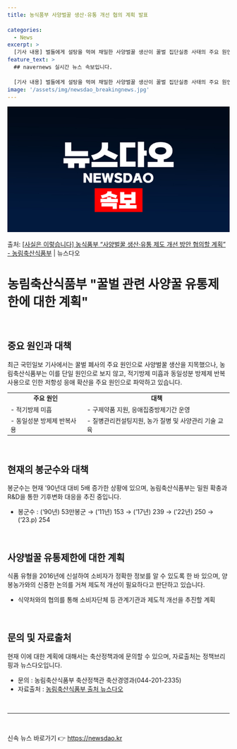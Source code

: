 ```yaml
---
title: 농식품부 사양벌꿀 생산·유통 개선 협의 계획 발표

categories:
  - News
excerpt: >
  [기사 내용] 벌들에게 설탕을 먹여 채밀한 사양벌꿀 생산이 꿀벌 집단실종 사태의 주요 원인으로 지목됐고, 식…
feature_text: >
  ## navernews 실시간 뉴스 속보입니다.

  [기사 내용] 벌들에게 설탕을 먹여 채밀한 사양벌꿀 생산이 꿀벌 집단실종 사태의 주요 원인으로 지목됐고, 식…
image: '/assets/img/newsdao_breakingnews.jpg'
---
```


![뉴스다오 속보](/assets/img/newsdao_breakingnews.jpg)

<p>출처: <a href="https://newsdao.kr/3711" rel="dofollow">[사실은 이렇습니다] 농식품부 “사양벌꿀 생산·유통 제도 개선 방안 협의할 계획” - 농림축산식품부</a> | 뉴스다오</p>

<h1>농림축산식품부 "꿀벌 관련 사양꿀 유통제한에 대한 계획"</h1>
<p data-ke-size="size16">&nbsp;</p>
<h2 data-ke-size="size26">중요 원인과 대책</h2>
<p data-ke-size="size16">최근 국민일보 기사에서는 꿀벌 폐사의 주요 원인으로 사양벌꿀 생산을 지목했으나, 농림축산식품부는 이를 단일 원인으로 보지 않고, 적기방제 미흡과 동일성분 방제제 반복사용으로 인한 저항성 응애 확산을 주요 원인으로 파악하고 있습니다.</p>
<table>
	<tbody>
		<tr>
			<td style="text-align: center; height: 17px;"><b>주요 원인</b></td>
			<td style="text-align: center; height: 17px;"><b>대책</b></td>
		</tr>
		<tr>
			<td style="text-align: left;">- 적기방제 미흡</td>
			<td style="text-align: left;">- 구제약품 지원, 응애집중방제기간 운영</td>
		</tr>
		<tr>
			<td style="text-align: left;">- 동일성분 방제제 반복사용</td>
			<td style="text-align: left;">- 질병관리컨설팅지원, 농가 질병 및 사양관리 기술 교육</td>
		</tr>
	</tbody>
</table>
<p data-ke-size="size16">&nbsp;</p>
<h2 data-ke-size="size26">현재의 봉군수와 대책</h2>
<p data-ke-size="size16">봉군수는 현재 '90년대 대비 5배 증가한 상황에 있으며, 농림축산식품부는 밀원 확충과 R&D을 통한 기후변화 대응을 추진 중입니다.</p>
<ul>
	<li>봉군수 : (‘90년) 53만봉군 → (’11년) 153 → (’17년) 239 → (’22년) 250 → (‘23.p) 254</li>
</ul>
<p data-ke-size="size16">&nbsp;</p>
<h2 data-ke-size="size26">사양벌꿀 유통제한에 대한 계획</h2>
<p data-ke-size="size16">식품 유형을 2016년에 신설하여 소비자가 정확한 정보를 알 수 있도록 한 바 있으며, 양봉농가와의 신중한 논의를 거쳐 제도적 개선이 필요하다고 판단하고 있습니다.</p>
<ul>
	<li>식약처와의 협의를 통해 소비자단체 등 관계기관과 제도적 개선을 추진할 계획</li>
</ul>
<p data-ke-size="size16">&nbsp;</p>
<h2 data-ke-size="size26">문의 및 자료출처</h2>
<p data-ke-size="size16">현재 이에 대한 계획에 대해서는 축산정책과에 문의할 수 있으며, 자료출처는 정책브리핑과 뉴스다오입니다.</p>
<ul>
	<li>문의 : 농림축산식품부 축산정책관 축산경영과(044-201-2335)</li>
	<li>자료출처 : <a href="https://newsdao.kr/3711">농림축산식품부 출처 뉴스다오</a></li>
</ul>
<p data-ke-size="size16">&nbsp;</p>
<hr>
<p data-ke-size="size16">&nbsp;</p> 

신속 뉴스 바로가기 👉 <a href="https://newsdao.kr" rel="dofollow">https://newsdao.kr</a>


